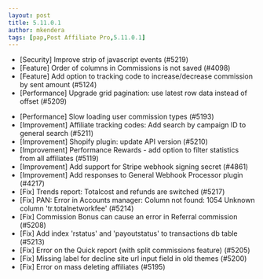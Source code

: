 ```yaml
---
layout: post
title: 5.11.0.1
author: mkendera
tags: [pap,Post Affiliate Pro,5.11.0.1]
---
```


- [Security] Improve strip of javascript events (#5219)
- [Feature] Order of columns in Commissions is not saved (#4098)
- [Feature] Add option to tracking code to increase/decrease commission by sent amount (#5124)
- [Performance] Upgrade grid pagination: use latest row data instead of offset (#5209)

<!--more-->

- [Performance] Slow loading user commission types (#5193)
- [Improvement] Affiliate tracking codes: Add search by campaign ID to general search (#5211)
- [Improvement] Shopify plugin: update API version (#5210)
- [Improvement] Performance Rewards - add option to filter statistics from all affiliates (#5119)
- [Improvement] Add support for Stripe webhook signing secret (#4861)
- [Improvement] Add responses to General Webhook Processor plugin (#4217)
- [Fix] Trends report: Totalcost and refunds are switched (#5217)
- [Fix] PAN: Error in Accounts manager: Column not found: 1054 Unknown column 'tr.totalnetworkfee' (#5214)
- [Fix] Commission Bonus can cause an error in Referral commission (#5208)
- [Fix] Add index 'rstatus' and 'payoutstatus' to transactions db table (#5213)
- [Fix] Error on the Quick report (with split commissions feature) (#5205)
- [Fix] Missing label for decline site url input field in old themes (#5200)
- [Fix] Error on mass deleting affiliates (#5195)
